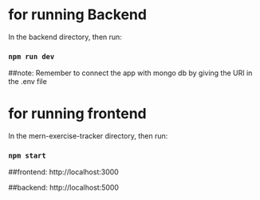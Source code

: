 # for running Backend

In the backend directory, then run:

### `npm run dev`

##note: Remember to connect the app with mongo db by giving the URI in the .env file

# for running frontend

In the mern-exercise-tracker directory, then run:

### `npm start`

##frontend: http://localhost:3000

##backend: http://localhost:5000
